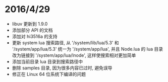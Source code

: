 

# 2016/4/29

- libuv 更新到 1.9.0
- 添加部分 API 的文档
- 添加对 hi3516a 的支持
- 更新 system lua 搜索路径, 从 '/system/lib/lua/5.3' 和 '/system/app/lua/5.3' 统一为 '/system/app/lua', 并且 Node.lua 的 lua 目录改为链接到 '/system/app/lua/lnode', 这样使搜索相对更加简单
- 添加当前目录 lua 目录到搜索路径中
- 删除 samples 目录, 因为很多内容已过时, 避免误导
- 修正在 Linux 64 位系统下编译的问题
